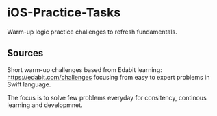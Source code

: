 # iOS-Practice-Tasks
Warm-up logic practice challenges to refresh fundamentals.

## Sources

 Short warm-up challenges based from Edabit learning: https://edabit.com/challenges focusing from easy to expert problems in Swift language.

 The focus is to solve few problems everyday for consitency, continous learning and developmnet.